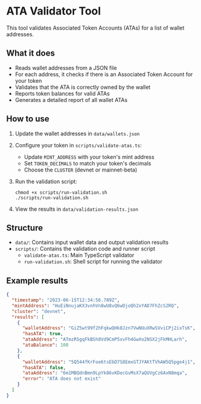 # ATA Validator Tool

This tool validates Associated Token Accounts (ATAs) for a list of wallet addresses.

## What it does

- Reads wallet addresses from a JSON file
- For each address, it checks if there is an Associated Token Account for your token
- Validates that the ATA is correctly owned by the wallet
- Reports token balances for valid ATAs
- Generates a detailed report of all wallet ATAs

## How to use

1. Update the wallet addresses in `data/wallets.json`

2. Configure your token in `scripts/validate-atas.ts`:
   - Update `MINT_ADDRESS` with your token's mint address
   - Set `TOKEN_DECIMALS` to match your token's decimals
   - Choose the `CLUSTER` (devnet or mainnet-beta)

3. Run the validation script:
   ```
   chmod +x scripts/run-validation.sh
   ./scripts/run-validation.sh
   ```

4. View the results in `data/validation-results.json`

## Structure

- `data/`: Contains input wallet data and output validation results
- `scripts/`: Contains the validation code and runner script
  - `validate-atas.ts`: Main TypeScript validator
  - `run-validation.sh`: Shell script for running the validator

## Example results

```json
{
  "timestamp": "2023-06-15T12:34:56.789Z",
  "mintAddress": "HuEiNnujaKX3vnhVn8wU8vQ6wDjoQh2xYAD7FhZcS2RQ",
  "cluster": "devnet",
  "results": [
    {
      "walletAddress": "GiZ5wt99f2hFqkwQHk8Jzn7VwNUuXRwSVviCPj2ixTsK",
      "hasATA": true,
      "ataAddress": "ATmzR5gqFkBSh8Vd9CmP5xvFh4GwXo2NSX2jFkMHLarh",
      "ataBalance": 100
    },
    {
      "walletAddress": "5Q544fKrFoe6tsEbD7S8EmxGTJYAKtTVhAW5Q5pge4j1",
      "hasATA": false,
      "ataAddress": "6m1MBQdnBmn9LpYk86vKDecGvMsX7aQUVgCz6AxN8mqa",
      "error": "ATA does not exist"
    }
  ]
}
``` 